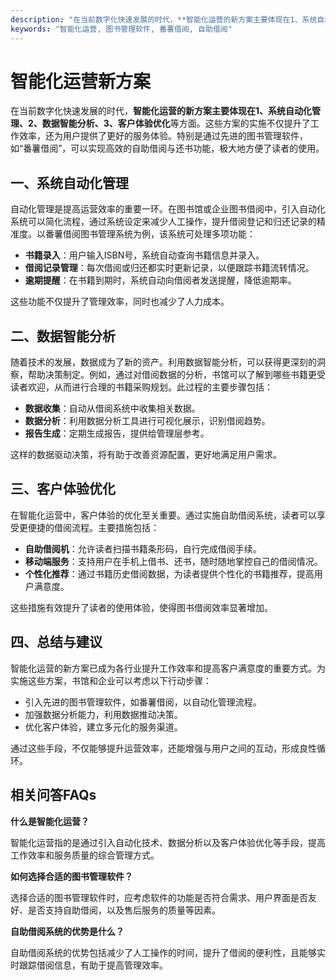 ```yaml
---
description: "在当前数字化快速发展的时代，**智能化运营的新方案主要体现在1、系统自动化管理、2、数据智能分析、3、客户体验优化**等方面。这些方案的实施不仅提升了工作效率，还为用户提供了更好的服务体验。特别是通过先进的图书管理软件，如“番薯借阅”，可以实现高效的自助借阅与还书功能，极大地方便了读者的使用。"
keywords: "智能化运营, 图书管理软件, 番薯借阅, 自助借阅"
---
```

# 智能化运营新方案

在当前数字化快速发展的时代，**智能化运营的新方案主要体现在1、系统自动化管理、2、数据智能分析、3、客户体验优化**等方面。这些方案的实施不仅提升了工作效率，还为用户提供了更好的服务体验。特别是通过先进的图书管理软件，如“番薯借阅”，可以实现高效的自助借阅与还书功能，极大地方便了读者的使用。

## 一、系统自动化管理

自动化管理是提高运营效率的重要一环。在图书馆或企业图书借阅中，引入自动化系统可以简化流程，通过系统设定来减少人工操作，提升借阅登记和归还记录的精准度。以番薯借阅图书管理系统为例，该系统可处理多项功能：

- **书籍录入**：用户输入ISBN号，系统自动查询书籍信息并录入。
- **借阅记录管理**：每次借阅或归还都实时更新记录，以便跟踪书籍流转情况。
- **逾期提醒**：在书籍到期时，系统自动向借阅者发送提醒，降低逾期率。

这些功能不仅提升了管理效率，同时也减少了人力成本。

## 二、数据智能分析

随着技术的发展，数据成为了新的资产。利用数据智能分析，可以获得更深刻的洞察，帮助决策制定。例如，通过对借阅数据的分析，书馆可以了解到哪些书籍更受读者欢迎，从而进行合理的书籍采购规划。此过程的主要步骤包括：

- **数据收集**：自动从借阅系统中收集相关数据。
- **数据分析**：利用数据分析工具进行可视化展示，识别借阅趋势。
- **报告生成**：定期生成报告，提供给管理层参考。

这样的数据驱动决策，将有助于改善资源配置，更好地满足用户需求。

## 三、客户体验优化

在智能化运营中，客户体验的优化至关重要。通过实施自助借阅系统，读者可以享受更便捷的借阅流程。主要措施包括：

- **自助借阅机**：允许读者扫描书籍条形码，自行完成借阅手续。
- **移动端服务**：支持用户在手机上借书、还书，随时随地掌控自己的借阅情况。
- **个性化推荐**：通过书籍历史借阅数据，为读者提供个性化的书籍推荐，提高用户满意度。

这些措施有效提升了读者的使用体验，使得图书借阅效率显著增加。

## 四、总结与建议

智能化运营的新方案已成为各行业提升工作效率和提高客户满意度的重要方式。为实施这些方案，书馆和企业可以考虑以下行动步骤：

- 引入先进的图书管理软件，如番薯借阅，以自动化管理流程。
- 加强数据分析能力，利用数据推动决策。
- 优化客户体验，建立多元化的服务渠道。

通过这些手段，不仅能够提升运营效率，还能增强与用户之间的互动，形成良性循环。

## 相关问答FAQs

**什么是智能化运营？**

智能化运营指的是通过引入自动化技术、数据分析以及客户体验优化等手段，提高工作效率和服务质量的综合管理方式。

**如何选择合适的图书管理软件？**

选择合适的图书管理软件时，应考虑软件的功能是否符合需求、用户界面是否友好、是否支持自助借阅，以及售后服务的质量等因素。

**自助借阅系统的优势是什么？**

自助借阅系统的优势包括减少了人工操作的时间，提升了借阅的便利性，且能够实时跟踪借阅信息，有助于提高管理效率。
